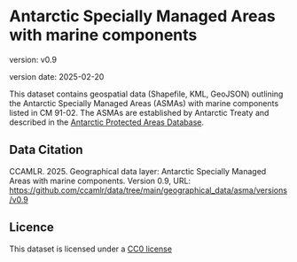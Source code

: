 # Antarctic Specially Managed Areas with marine components

version: v0.9

version date: 2025-02-20

This dataset contains geospatial data (Shapefile, KML, GeoJSON) outlining the Antarctic Specially Managed Areas (ASMAs) with marine components listed in CM 91-02. The ASMAs are established by Antarctic Treaty and described in the [Antarctic Protected Areas Database](https://www.ats.aq/devph/en/apa-database).

## Data Citation

CCAMLR. 2025. Geographical data layer: Antarctic Specially Managed Areas with marine components. Version 0.9, URL: <https://github.com/ccamlr/data/tree/main/geographical_data/asma/versions/v0.9>

## Licence

This dataset is licensed under a [CC0 license](/LICENSE.md)
